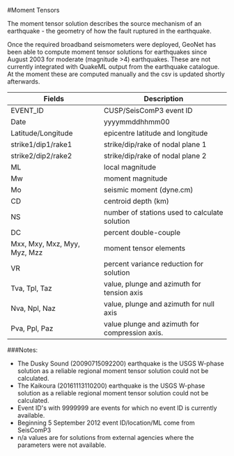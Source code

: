 #Moment Tensors

The moment tensor solution describes the source mechanism of an earthquake - the geometry of how the fault ruptured in the earthquake. 

Once the required broadband seismometers were deployed, GeoNet has been able to compute moment tensor solutions for earthquakes since August 2003 for moderate (magnitude >4) earthquakes. These are not currently integrated with QuakeML output from the earthquake catalogue. At the moment these are computed manually and the csv is updated shortly afterwards. 

Fields | Description |
-------| ----------- |
EVENT_ID | CUSP/SeisComP3 event ID |
Date | yyyymmddhhmm00 |
Latitude/Longitude | epicentre latitude and longitude |
strike1/dip1/rake1 | strike/dip/rake of nodal plane 1 |
strike2/dip2/rake2 | strike/dip/rake of nodal plane 2 |
ML | local magnitude |
Mw | moment magnitude |
Mo | seismic moment (dyne.cm) |
CD | centroid depth (km) |
NS | number of stations used to calculate solution |
DC | percent double-couple |
Mxx, Mxy, Mxz, Myy, Myz, Mzz | moment tensor elements |
VR | percent variance reduction for solution |
Tva, Tpl, Taz | value, plunge and azimuth for tension axis |
Nva, Npl, Naz | value, plunge and azimuth for null axis |
Pva, Ppl, Paz | value plunge and azimuth for compression  axis. |

###Notes:
- The Dusky Sound (20090715092200) earthquake is the USGS W-phase solution as a reliable regional moment tensor solution could not be calculated.
- The Kaikoura (20161113110200) earthquake is the USGS W-phase solution as a reliable regional moment tensor solution could not be calculated.
-  Event ID's with 9999999 are events for which no event ID is currently available.
-  Beginning 5 September 2012 event ID/location/ML come from SeisComP3
-  n/a values are for solutions from external agencies where the parameters were not available. 
